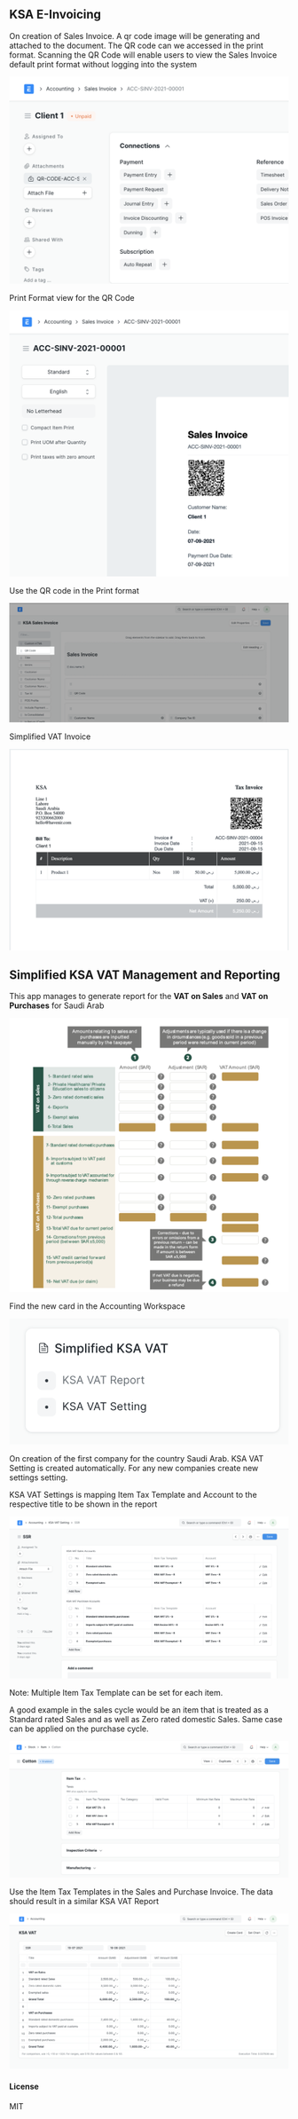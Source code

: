 ## KSA E-Invoicing



On creation of Sales Invoice. A qr code image will be generating and attached to the document. The QR code can we accessed in the print format. Scanning the QR Code will enable users to view the Sales Invoice default print format without logging into the system

<img src="README.assets/image-20210907130835812.png" alt="image-20210907130835812" style="zoom:50%;" />



Print Format view for the QR Code

<img src="README.assets/image-20210907131002918.png" alt="image-20210907131002918" style="zoom:50%;" />



Use the QR code in the Print format

![Screenshot 2021-09-07 at 1.11.42 PM](README.assets/Screenshot%202021-09-07%20at%201.11.42%20PM.png)



Simplified VAT Invoice

![image-20210915195407288](README.assets/image-20210915195407288.png)

## Simplified KSA VAT Management and Reporting

This app manages to generate report for the **VAT on Sales** and **VAT on Purchases** for Saudi Arab

![image-20210819234431755](README.assets/image-20210819234431755.png)

Find the new card in the Accounting Workspace

![image-20210819232102164](README.assets/image-20210819232102164.png)

On creation of the first company for the country Saudi Arab. KSA VAT Setting is created automatically. For any new companies create new settings setting.

KSA VAT Settings is mapping Item Tax Template and Account to the respective title to be shown in the report

![image-20210819233134033](README.assets/image-20210819233134033.png)

Note: Multiple Item Tax Template can be set for each item. 

A good example in the sales cycle would be an item that is treated as a Standard rated Sales and as well as Zero rated domestic Sales. Same case can be applied on the purchase cycle.

![image-20210819233839064](README.assets/image-20210819233839064.png)

Use the Item Tax Templates in the Sales and Purchase Invoice. The data should result in a similar KSA VAT Report

![image-20210819235844178](README.assets/image-20210819235844178.png)

#### License

MIT
